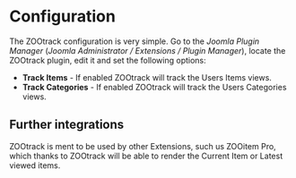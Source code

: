 # Configuration

The ZOOtrack configuration is very simple. Go to the *Joomla Plugin Manager* (*Joomla Administrator / Extensions / Plugin Manager*), locate the ZOOtrack plugin, edit it and set the following options:

- **Track Items** - If enabled ZOOtrack will track the Users Items views.
- **Track Categories** - If enabled ZOOtrack will track the Users Categories views.

## Further integrations

ZOOtrack is ment to be used by other Extensions, such us ZOOitem Pro, which thanks to ZOOtrack will be able to render the Current Item or Latest viewed items.